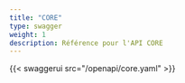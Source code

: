 ```yaml
---
title: "CORE"
type: swagger
weight: 1
description: Référence pour l'API CORE
---
```


{{< swaggerui src="/openapi/core.yaml" >}}
